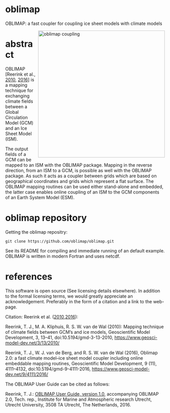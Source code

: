 # oblimap
OBLIMAP: a fast coupler for coupling ice sheet models with climate models

<img src="https://github.com/oblimap/oblimap/blob/master/documentation/figures/oblimap-user-guide-figure-1.png" alt="oblimap coupling" align="right" width="400">

# abstract
OBLIMAP [Reerink et al., [2010](https://www.geosci-model-dev.net/3/13/2010/gmd-3-13-2010.html), 
[2016](https://www.geosci-model-dev.net/9/4111/2016/gmd-9-4111-2016.html)] is a mapping technique for exchanging climate 
fields between a Global Circulation Model (GCM) and an Ice Sheet Model (ISM).

The output fields of a GCM can be mapped to an ISM with the OBLIMAP package. Mapping in the reverse direction, from an ISM 
to a GCM, is possible as well with the OBLIMAP package. As such it acts as a coupler between grids which are based on 
geographical coordinates and grids which represent a flat surface. The OBLIMAP mapping routines can be used either stand-alone
and embedded, the latter case enables online coupling of an ISM to the GCM components of an Earth System Model (ESM).

# oblimap repository

Getting the oblimap repositry:
```
git clone https://github.com/oblimap/oblimap.git
```
See its README for compiling and immediate running of an default example. OBLIMAP is written in modern Fortran and uses netcdf.

# references

This software is open source (See licensing details elsewhere). In addition to the formal licensing terms, we would greatly appreciate an acknowledgement. Preferably in the form of a citation and a link to the web-page.

Citation: Reerink et al. ([2010](https://www.geosci-model-dev.net/3/13/2010/),[2016](https://www.geosci-model-dev.net/9/4111/2016/)):

Reerink, T. J., M. A. Kliphuis, R. S. W. van de Wal (2010): Mapping technique of climate fields between GCM’s and ice models, Geoscientific Model Development, 3, 13–41, doi:10.5194/gmd-3-13-2010, 
https://www.geosci-model-dev.net/3/13/2010/

Reerink, T. J., W. J. van de Berg, and R. S. W. van de Wal (2016), Oblimap 2.0: a fast climate model–ice sheet model coupler including online embeddable mapping routines, Geoscientific Model Development, 9 (11), 4111–4132, doi:10.5194/gmd-9-4111-2016, https://www.geosci-model-dev.net/9/4111/2016/


The OBLIMAP User Guide can be cited as follows:

Reerink, T. J.: [OBLIMAP User Guide, version 1.0](https://github.com/oblimap/oblimap/blob/master/documentation/oblimap-user-guide.pdf), accompanying OBLIMAP 2.0, Tech. rep., Institute for Marine and Atmospheric research Utrecht, Utrecht University, 3508 TA Utrecht, The Netherlands, 2016.
